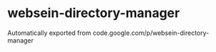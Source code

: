 # websein-directory-manager
Automatically exported from code.google.com/p/websein-directory-manager

